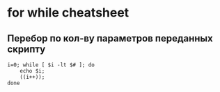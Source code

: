 # for while cheatsheet

## Перебор по кол-ву параметров переданных скрипту

```
i=0; while [ $i -lt $# ]; do
	echo $i;
    ((i++));
done
```
